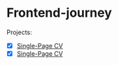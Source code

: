 # Frontend-journey

Projects:
- [x] [Single-Page CV](https://roadmap.sh/projects/single-page-cv)
- [x] [Single-Page CV](https://roadmap.sh/projects/basic-html-website)
